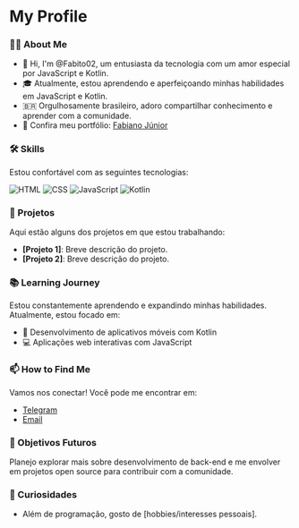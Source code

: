 # My Profile 

### 👨‍💻 About Me
- 👋 Hi, I'm @Fabito02, um entusiasta da tecnologia com um amor especial por JavaScript e Kotlin.
- 🎓 Atualmente, estou aprendendo e aperfeiçoando minhas habilidades em JavaScript e Kotlin.
- 🇧🇷 Orgulhosamente brasileiro, adoro compartilhar conhecimento e aprender com a comunidade.
- 💼 Confira meu portfólio: [Fabiano Júnior](https://fabito02.github.io/Fabiano_Junior_L_B/)

### 🛠️ Skills
Estou confortável com as seguintes tecnologias:

![HTML](https://img.shields.io/badge/HTML5-FF5733?style=for-the-badge&logo=html5&logoColor=white)
![CSS](https://img.shields.io/badge/CSS3-1572B6?style=for-the-badge&logo=css3&logoColor=white)
![JavaScript](https://img.shields.io/badge/JavaScript-323330?style=for-the-badge&logo=javascript&logoColor=F7DF1E)
![Kotlin](https://img.shields.io/badge/Kotlin-0095D5?style=for-the-badge&logo=kotlin&logoColor=white)

### 🚀 Projetos
Aqui estão alguns dos projetos em que estou trabalhando:
- **[Projeto 1]**: Breve descrição do projeto.
- **[Projeto 2]**: Breve descrição do projeto.

### 📚 Learning Journey
Estou constantemente aprendendo e expandindo minhas habilidades. Atualmente, estou focado em:
- 📱 Desenvolvimento de aplicativos móveis com Kotlin
- 💻 Aplicações web interativas com JavaScript

### 📫 How to Find Me
Vamos nos conectar! Você pode me encontrar em:
- [Telegram](https://t.me/BinnaryBard)
- [Email](mailto:fabianojuniorlimaba2@gmail.com)

### 🎯 Objetivos Futuros
Planejo explorar mais sobre desenvolvimento de back-end e me envolver em projetos open source para contribuir com a comunidade.

### 🎉 Curiosidades
- Além de programação, gosto de [hobbies/interesses pessoais].